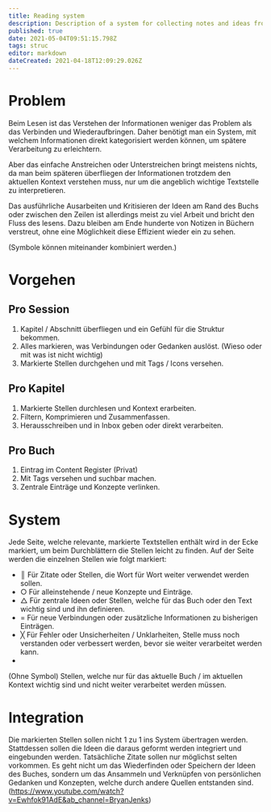```yaml
---
title: Reading system
description: Description of a system for collecting notes and ideas from books.
published: true
date: 2021-05-04T09:51:15.798Z
tags: struc
editor: markdown
dateCreated: 2021-04-18T12:09:29.026Z
---
```


# Problem
Beim Lesen ist das Verstehen der Informationen weniger das Problem als das Verbinden und Wiederaufbringen. Daher benötigt man ein System, mit welchem Informationen direkt kategorisiert werden können, um spätere Verarbeitung zu erleichtern.

Aber das einfache Anstreichen oder Unterstreichen bringt meistens nichts, da man beim späteren überfliegen der Informationen trotzdem den aktuellen Kontext verstehen muss, nur um die angeblich wichtige Textstelle zu interpretieren.

Das ausführliche Ausarbeiten und Kritisieren der Ideen am Rand des Buchs oder zwischen den Zeilen ist allerdings meist zu viel Arbeit und bricht den Fluss des lesens. Dazu bleiben am Ende hunderte von Notizen in Büchern verstreut, ohne eine Möglichkeit diese Effizient wieder ein zu sehen.

(Symbole können miteinander kombiniert werden.)

# Vorgehen
## Pro Session
1. Kapitel / Abschnitt überfliegen und ein Gefühl für die Struktur bekommen.
2. Alles markieren, was Verbindungen oder Gedanken auslöst. (Wieso oder mit was ist nicht wichtig) 
3. Markierte Stellen durchgehen und mit Tags / Icons versehen.
## Pro Kapitel
1. Markierte Stellen durchlesen und Kontext erarbeiten.
2. Filtern, Komprimieren und Zusammenfassen.
3. Herausschreiben und in Inbox geben oder direkt verarbeiten.
## Pro Buch
1. Eintrag im Content Register (Privat)
2. Mit Tags versehen und suchbar machen.
3. Zentrale Einträge und Konzepte verlinken.

# System
Jede Seite, welche relevante, markierte Textstellen enthält wird in der Ecke markiert, um beim Durchblättern die Stellen leicht zu finden.
Auf der Seite werden die einzelnen Stellen wie folgt markiert:
- ║
Für Zitate oder Stellen, die Wort für Wort weiter verwendet werden sollen.
- ○
Für alleinstehende / neue Konzepte und Einträge.
- △
Für zentrale Ideen oder Stellen, welche für das Buch oder den Text wichtig sind und ihn definieren.
- =
Für neue Verbindungen oder zusätzliche Informationen zu bisherigen Einträgen.
- ╳
Für Fehler oder Unsicherheiten / Unklarheiten, Stelle muss noch verstanden oder verbessert werden, bevor sie weiter verarbeitet werden kann.
- 
(Ohne Symbol)
Stellen, welche nur für das aktuelle Buch / im aktuellen Kontext wichtig sind und nicht weiter verarbeitet werden müssen.
# Integration
Die markierten Stellen sollen nicht 1 zu 1 ins System übertragen werden. Stattdessen sollen die Ideen die daraus geformt werden integriert und eingebunden werden. Tatsächliche Zitate sollen nur möglichst selten vorkommen. 
Es geht nicht um das Wiederfinden oder Speichern der Ideen des Buches, sondern um das Ansammeln und Verknüpfen von persönlichen Gedanken und Konzepten, welche durch andere Quellen entstanden sind.
(https://www.youtube.com/watch?v=Ewhfok91AdE&ab_channel=BryanJenks)